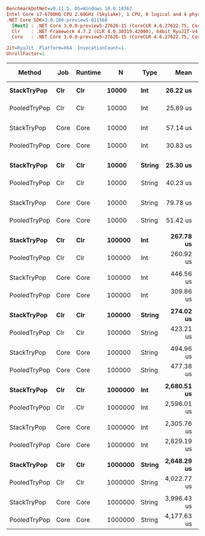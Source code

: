 ``` ini

BenchmarkDotNet=v0.11.5, OS=Windows 10.0.18362
Intel Core i7-6700HQ CPU 2.60GHz (Skylake), 1 CPU, 8 logical and 4 physical cores
.NET Core SDK=3.0.100-preview5-011568
  [Host] : .NET Core 3.0.0-preview5-27626-15 (CoreCLR 4.6.27622.75, CoreFX 4.700.19.22408), 64bit RyuJIT
  Clr    : .NET Framework 4.7.2 (CLR 4.0.30319.42000), 64bit RyuJIT-v4.8.3801.0
  Core   : .NET Core 3.0.0-preview5-27626-15 (CoreCLR 4.6.27622.75, CoreFX 4.700.19.22408), 64bit RyuJIT

Jit=RyuJit  Platform=X64  InvocationCount=1  
UnrollFactor=1  

```
|       Method |  Job | Runtime |       N |   Type |        Mean |       Error |      StdDev |      Median | Ratio | RatioSD | Gen 0 | Gen 1 | Gen 2 | Allocated |
|------------- |----- |-------- |-------- |------- |------------:|------------:|------------:|------------:|------:|--------:|------:|------:|------:|----------:|
|  **StackTryPop** |  **Clr** |     **Clr** |   **10000** |    **Int** |    **26.22 us** |   **0.5151 us** |   **0.5512 us** |    **26.30 us** |  **1.00** |    **0.00** |     **-** |     **-** |     **-** |         **-** |
| PooledTryPop |  Clr |     Clr |   10000 |    Int |    25.89 us |   0.4342 us |   0.4061 us |    25.60 us |  0.99 |    0.02 |     - |     - |     - |         - |
|              |      |         |         |        |             |             |             |             |       |         |       |       |       |           |
|  StackTryPop | Core |    Core |   10000 |    Int |    57.14 us |   5.5402 us |  16.3354 us |    46.30 us |  1.00 |    0.00 |     - |     - |     - |         - |
| PooledTryPop | Core |    Core |   10000 |    Int |    30.83 us |   0.7951 us |   1.3064 us |    30.50 us |  0.56 |    0.12 |     - |     - |     - |         - |
|              |      |         |         |        |             |             |             |             |       |         |       |       |       |           |
|  **StackTryPop** |  **Clr** |     **Clr** |   **10000** | **String** |    **25.30 us** |   **0.1545 us** |   **0.1206 us** |    **25.30 us** |  **1.00** |    **0.00** |     **-** |     **-** |     **-** |         **-** |
| PooledTryPop |  Clr |     Clr |   10000 | String |    40.23 us |   0.4971 us |   0.4151 us |    40.10 us |  1.59 |    0.01 |     - |     - |     - |         - |
|              |      |         |         |        |             |             |             |             |       |         |       |       |       |           |
|  StackTryPop | Core |    Core |   10000 | String |    79.78 us |  13.3863 us |  39.0484 us |    90.95 us |  1.00 |    0.00 |     - |     - |     - |         - |
| PooledTryPop | Core |    Core |   10000 | String |    51.42 us |   4.6574 us |  13.7323 us |    43.10 us |  0.87 |    0.57 |     - |     - |     - |         - |
|              |      |         |         |        |             |             |             |             |       |         |       |       |       |           |
|  **StackTryPop** |  **Clr** |     **Clr** |  **100000** |    **Int** |   **267.78 us** |   **6.9074 us** |  **19.2550 us** |   **262.65 us** |  **1.00** |    **0.00** |     **-** |     **-** |     **-** |         **-** |
| PooledTryPop |  Clr |     Clr |  100000 |    Int |   260.92 us |   5.0961 us |   4.5175 us |   260.35 us |  0.98 |    0.06 |     - |     - |     - |         - |
|              |      |         |         |        |             |             |             |             |       |         |       |       |       |           |
|  StackTryPop | Core |    Core |  100000 |    Int |   446.56 us |   6.9071 us |   6.1229 us |   445.80 us |  1.00 |    0.00 |     - |     - |     - |         - |
| PooledTryPop | Core |    Core |  100000 |    Int |   309.86 us |   7.5522 us |  20.9272 us |   302.70 us |  0.68 |    0.03 |     - |     - |     - |         - |
|              |      |         |         |        |             |             |             |             |       |         |       |       |       |           |
|  **StackTryPop** |  **Clr** |     **Clr** |  **100000** | **String** |   **274.02 us** |   **6.6720 us** |  **16.6155 us** |   **266.90 us** |  **1.00** |    **0.00** |     **-** |     **-** |     **-** |         **-** |
| PooledTryPop |  Clr |     Clr |  100000 | String |   423.21 us |   9.4087 us |   9.6620 us |   422.50 us |  1.51 |    0.13 |     - |     - |     - |         - |
|              |      |         |         |        |             |             |             |             |       |         |       |       |       |           |
|  StackTryPop | Core |    Core |  100000 | String |   494.96 us |  17.7229 us |  50.8502 us |   484.90 us |  1.00 |    0.00 |     - |     - |     - |         - |
| PooledTryPop | Core |    Core |  100000 | String |   477.38 us |  17.6462 us |  51.4749 us |   469.95 us |  0.97 |    0.14 |     - |     - |     - |         - |
|              |      |         |         |        |             |             |             |             |       |         |       |       |       |           |
|  **StackTryPop** |  **Clr** |     **Clr** | **1000000** |    **Int** | **2,680.51 us** |  **53.3346 us** | **148.6756 us** | **2,650.20 us** |  **1.00** |    **0.00** |     **-** |     **-** |     **-** |         **-** |
| PooledTryPop |  Clr |     Clr | 1000000 |    Int | 2,596.01 us |  50.4462 us |  53.9768 us | 2,581.70 us |  0.98 |    0.07 |     - |     - |     - |         - |
|              |      |         |         |        |             |             |             |             |       |         |       |       |       |           |
|  StackTryPop | Core |    Core | 1000000 |    Int | 2,305.76 us |  97.9808 us | 258.1205 us | 2,241.60 us |  1.00 |    0.00 |     - |     - |     - |         - |
| PooledTryPop | Core |    Core | 1000000 |    Int | 2,829.19 us |  56.0406 us | 141.6217 us | 2,811.70 us |  1.24 |    0.14 |     - |     - |     - |         - |
|              |      |         |         |        |             |             |             |             |       |         |       |       |       |           |
|  **StackTryPop** |  **Clr** |     **Clr** | **1000000** | **String** | **2,648.29 us** |  **52.6662 us** |  **73.8307 us** | **2,642.70 us** |  **1.00** |    **0.00** |     **-** |     **-** |     **-** |         **-** |
| PooledTryPop |  Clr |     Clr | 1000000 | String | 4,022.77 us |  96.9296 us | 111.6243 us | 3,987.05 us |  1.51 |    0.07 |     - |     - |     - |         - |
|              |      |         |         |        |             |             |             |             |       |         |       |       |       |           |
|  StackTryPop | Core |    Core | 1000000 | String | 3,996.43 us |  77.2032 us |  85.8112 us | 3,989.50 us |  1.00 |    0.00 |     - |     - |     - |         - |
| PooledTryPop | Core |    Core | 1000000 | String | 4,177.63 us | 112.5015 us |  93.9438 us | 4,143.05 us |  1.05 |    0.04 |     - |     - |     - |         - |
